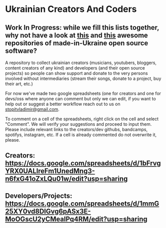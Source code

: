 # Ukrainian Creators And Coders
## Work In Progress: while we fill this lists together, why not have a look at [this](https://github.com/chernivtsijs/made-in-ukraine) and [this](https://github.com/IonicaBizau/made-in-ukraine) awesome repositories of made-in-Ukraine open source software?
A repository to collect ukrainian creators (musicians, youtubers, bloggers, content creators of any kind) and developers (and their open source projects) so people can show support and donate to the very persons involved without intermediaries (stream their songs, donate to a project, buy their art, etc.)

For now we've made two google spreadsheets (one for creators and one for devs/oss where anyone can comment but only we can edit, if you want to help out or suggest a better workflow reach out to us on [stopitvladimir@gmail.com](mailto:stopitvladimir@gmail.com).

To comment on a cell of the spreadsheets, right click on the cell and select "Comment".
We will verify your suggestions and proceed to input them.
Please include relevant links to the creators/dev githubs, bandcamps, spotifys, instagram, etc. 
If a cell is already commented do not overwrite it, please.

## Creators: https://docs.google.com/spreadsheets/d/1bFrvgYRX0UALlreFm1UnedMng3-n6fxG41oZxLQu01w/edit?usp=sharing

## Developers/Projects: https://docs.google.com/spreadsheets/d/1mmG25XY0vd8DIGvg6pASx3E-MoOGscU2yCMealPq4RM/edit?usp=sharing

